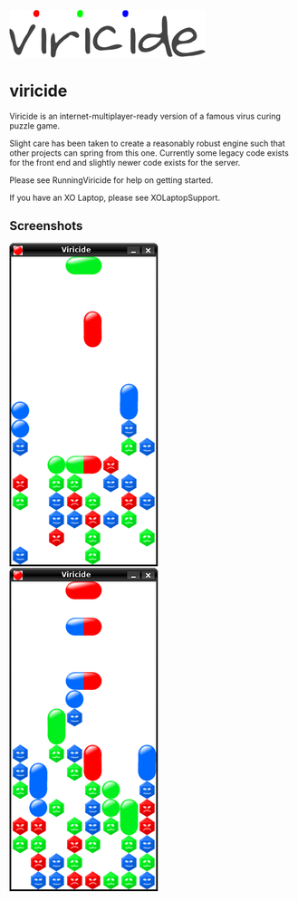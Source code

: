 ![logo](https://raw.githubusercontent.com/jtolds/viricide/master/art/logo.png)

# viricide

Viricide is an internet-multiplayer-ready version of a famous virus curing puzzle game. 

Slight care has been taken to create a reasonably robust engine such that other
projects can spring from this one. Currently some legacy code exists for the front end
and slightly newer code exists for the server.

Please see RunningViricide for help on getting started.

If you have an XO Laptop, please see XOLaptopSupport.

## Screenshots 

![screenshot 1](https://raw.githubusercontent.com/jtolds/viricide/master/art/screenshots/screenshot1.png)
![screenshot 2](https://raw.githubusercontent.com/jtolds/viricide/master/art/screenshots/screenshot2.png)
